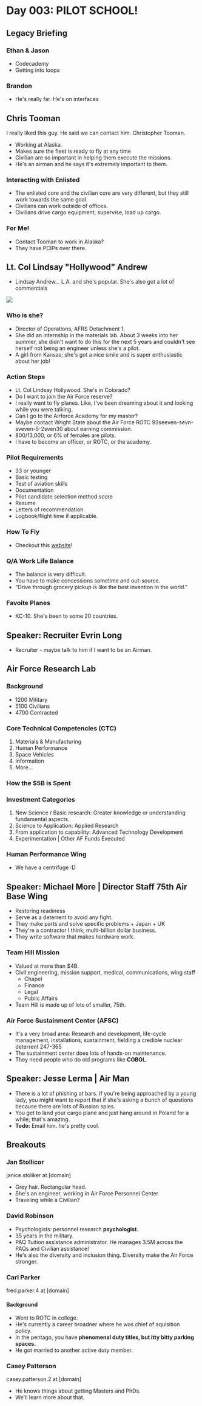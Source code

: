 # Day 003: PILOT SCHOOL!

## Legacy Briefing

### Ethan & Jason

* Codecademy
* Getting into loops

### Brandon

* He's really far. He's on interfaces

## Chris Tooman

I really liked this guy. He said we can contact him. Christopher Tooman.

* Working at Alaska.
* Makes sure the fleet is ready to fly at any time
* Civilian are so important in helping them execute the missions. 
* He's an airman and he says it's extremely important to them.

### Interacting with Enlisted

* The enlisted core and the civilian core are very different, but they still work towards the same goal.
* Civilians can work outside of offices. 
* Civilians drive cargo equipment, supervise, load up cargo.

### For Me!

* Contact Tooman to work in Alaska?
* They have PCIPs over there.

## Lt. Col Lindsay "Hollywood" Andrew

* Lindsay Andrew... L.A. and she's popular. She's also got a lot of commercials

![](../.gitbook/assets/image%20%2837%29.png)

### Who is she?

* Director of Operations, AFRS Detachment 1.
* She did an internship in the materials lab. About 3 weeks into her summer, she didn't want to do this for the next 5 years and couldn't see herself not being an engineer unless she's a pilot.
* A girl from Kansas; she's got a nice smile and is super enthusiastic about her job!

### Action Steps

* Lt. Col Lindsay Hollywood. She's in Colorado?
* Do I want to join the Air Force reserve?
* I really want to fly planes. Like, I've been dreaming about it and looking while you were talking.
* Can I go to the Airforce Academy for my master?
* Maybe contact Wright State about the Air Force ROTC 93seeven-sevn-sveven-5-2sven30 about earning commission.
* 800/13,000, or 6% of females are pilots.
* I have to become an officer, or ROTC, or the academy.

### Pilot Requirements

* 33 or younger
* Basic testing
* Test of aviation skills
* Documentation
* Pilot candidate selection method score
* Resume
* Letters of recommendation
* Logbook/flight time if applicable.

### How To Fly

* Checkout this [website](https://www.recruiting.af.mil/About-Us/AFRS-Detachment-1/)!

### Q/A Work Life Balance

* The balance is very difficult.
* You have to make concessions sometime and out-source.
* "Drive through grocery pickup is like the best invention in the world."

### Favoite Planes

* KC-10. She's been to some 20 countries.

## Speaker: Recruiter Evrin Long

* Recruiter - maybe talk to him if I want to be an Airman. 

## Air Force Research Lab

### Background

* 1200 Military
* 5100 Civilians
* 4700 Contracted

### Core Technical Competencies \(CTC\)

1. Materials & Manufacturing
2. Human Performance
3. Space Vehicles
4. Information
5. More...

### How the $5B is Spent

### Investment Categories

1. New Science / Basic research: Greater knowledge or understanding fundamental aspects. 
2. Science to Application: Applied Research
3. From application to capability: Advanced Technology Development
4. Experimentation \| Other AF Funds Executed

### Human Performance Wing

* We have a centrifuge :D

## Speaker: Michael More \| Director Staff 75th Air Base Wing

* Restoring readiness
* Serve as a deterrent to avoid any fight.
* They make parts and solve specific problems + Japan + UK
* They're a contractor I think; multi-billion dollar business.
* They write software that makes hardware work.

### Team Hill Mission

* Valued at more than $4B.
* Civil engineering, mission support, medical, communications, wing staff
  * Chapel
  * Finance
  * Legal
  * Public Affairs
* Team Hill is made up of lots of smaller, 75th.

### Air Force Sustainment Center \(AFSC\)

* It's a very broad area: Research and development, life-cycle management, installations, sustainment, fielding a credible nuclear deterrent 247-365
* The sustainment center does lots of hands-on maintenance. 
* They need people who do old programs like **COBOL**.

## Speaker: Jesse Lerma \| Air Man

* There is a lot of phishing at bars. If you're being approached by a young lady, you might want to report that if she's asking a bunch of questions because there are lots of Russian spies. 
* You get to land your cargo plane and just hang around in Poland for a while; that's amazing.
* **Todo:** Email him. he's pretty cool.

## Breakouts

### Jan Stollicor

janice.stoliker at \[domain\]

* Grey hair. Rectangular head.
* She's an engineer, working in Air Force Personnel Center
* Traveling while a Civilian?

### David Robinson

* Psychologists: personnel research **psychologist**.
* 35 years in the military.
* PAQ Tuition assistance administrator. He manages 3.5M across the PAQs and Civilian assistance!
* He's also the diversity and inclusion thing. Diversity make the Air Force stronger.

### Carl Parker

fred.parker.4 at \[domain\]

#### Background

* Went to ROTC in college.
* He's currently a career broadner where he was chief of aquisition policy.
* In the pentago, you have **phenomenal duty titles, but itty bitty parking spaces.**
* He got married to another active duty member.

### Casey Patterson

casey.patterson.2 at \[domain\]

* He knows things about getting Masters and PhDs.
* We'll learn more about that. 





### 




